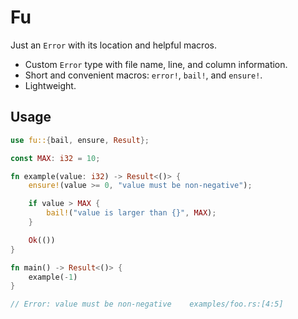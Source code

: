 # Fu

Just an `Error` with its location and helpful macros.

- Custom `Error` type with file name, line, and column information.
- Short and convenient macros: `error!`, `bail!`, and `ensure!`.
- Lightweight.

## Usage

```rs
use fu::{bail, ensure, Result};

const MAX: i32 = 10;

fn example(value: i32) -> Result<()> {
    ensure!(value >= 0, "value must be non-negative");

    if value > MAX {
        bail!("value is larger than {}", MAX);
    }

    Ok(())
}

fn main() -> Result<()> {
    example(-1)
}

// Error: value must be non-negative    examples/foo.rs:[4:5]
```
